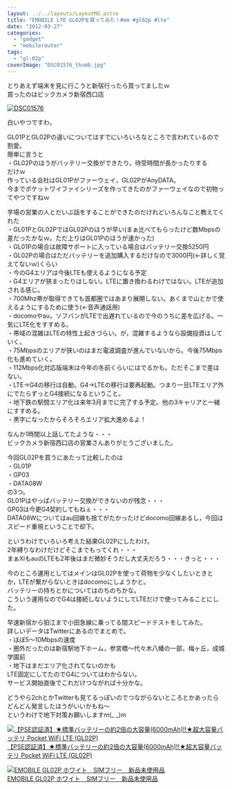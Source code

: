 ```yaml
---
layout: ../../layouts/LayoutMd.astro
title: "EMOBILE LTE GL02Pを買ってみた！#em #gl02p #lte"
date: "2012-03-27"
categories: 
  - "gadget"
  - "mobilerouter"
tags: 
  - "gl-02p"
coverImage: "DSC01576_thumb.jpg"
---
```


とりあえず端末を見に行こうと新宿行ったら買ってましたｗ  
買ったのはビックカメラ新宿西口店

[![DSC01576](images/DSC01576_thumb.jpg "DSC01576")](//mizuka123.net/wp-content/uploads/2012/03/DSC01576.jpg)

白いやつですわ。

GL01PとGL02Pの違いについてはすでにいろいろなところで言われているので割愛。  
簡単に言うと  
・GL02Pのほうがバッテリー交換ができたり，待受時間が長かったりする  
だけｗ  
作っている会社はGL01Pがファーウェイ，GL02PがAnyDATA。  
今までポケットワイファイシリーズを作ってきたのがファーウェイなので初物ってやつですねｗ

芋場の営業の人とだいぶ話をすることができたのだけれどいろんなこと教えてくれた  
・GL01PとGL02PではGL02Pのほうが早い(まぁ比べてもらったけど数Mbpsの差だったかなｗ。ただ上りはGL01Pのほうが速かった)  
・GL01Pの場合は故障サポートに入っている場合はバッテリー交換5250円  
・GL02Pの場合はただバッテリーを追加購入するだけなので3000円(←詳しく覚えてないｗ)くらい  
・今のG4エリアは今後LTEも使えるようになる予定  
・G4エリアが狭まったりはしない。LTEに置き換わるわけではない。LTEが追加される感じ。  
・700Mhz帯が取得できても首都圏ではあまり展開しない。あくまで山とかで使えるようにするために使う(←音声通話用)  
・docomoやau，ソフバンがLTEで出遅れているので今のうちに差を広げる。一気にLTE化をすすめる。  
・帯域の混雑はLTEの特性上起きづらい。が，混雑するようなら設備投資はしていく。  
・75Mbpsのエリアが狭いのはまだ電波調査が進んでいないから。今後75Mbps化も進めていく。  
・112Mbps化対応版端末は今年の冬前くらいにはでるかも。ただそこまで差はない。  
・LTE→G4の移行は自動。G4→LTEの移行は要再起動。つまり一旦LTEエリア外にでたらずっとG4接続になるということ。  
・地下鉄の駅間エリア化は来年3月までに完了する予定。他の3キャリアと一緒にすすめる。  
・黒字になったからそろそろエリア拡大進めるよ！

なんか1時間以上話してたような・・・  
ビックカメラ新宿西口店の営業さんありがとうございました。

今回GL02Pを買うにあたって比較したのは  
・GL01P  
・GP03  
・DATA08W  
の3つ。  
GL01Pはやっぱバッテリー交換ができないのが残念・・・  
GP03は今更G4契約してもねぇ・・・  
DATA08Wについてはau回線も捨てがたかったけどdocomo回線あるし，今回はスピード重視ということで却下。

というわけでいろいろ考えた結果GL02Pにしたわけ。  
2年縛りなわけだけどそこまでもってくれ・・・  
まぁXiもauのLTEも2年後はまだ微妙そうだし大丈夫だろう・・・きっと・・・

今のところ運用としてはメインはGL02Pを使って荷物を少なくしたいときとか，LTEが繋がらないときはdocomoにしようかと。  
バッテリーの持ちとかについてはのちのちかな。  
こういう運用なのでG4は接続しないようにしてLTEだけで使ってみることにした。

早速新宿から狛江まで小田急線に乗ってる間スピードテストをしてみた。  
詳しいデータはTwitterにあるのでまとめで。  
・ほぼ5～10Mbpsの速度  
・圏外だったのは新宿駅地下ホーム，参宮橋～代々木八幡の一部，梅ヶ丘，成城学園前  
・地下はまだエリア化されてないのかも  
LTE固定にしてたのでG4についてはわからない。  
サービス開始直後でこれだけつながれば十分かな。

どうやら2chとかTwitterも見てるっぽいのでつながらないところとかあったらどんどん発言したほうがいいかもね～  
というわけで地下対策お願いしますm(\_ \_)m

[![【PSE認証済】★標準バッテリーの約2倍の大容量(6000mAh)!!★超大容量バッテリ Pocket WiFi LTE (GL02P)](images/51dVynPO9TL._SL75_.jpg)  
【PSE認証済】★標準バッテリーの約2倍の大容量(6000mAh)!!★超大容量バッテリ Pocket WiFi LTE (GL02P)  
](https://www.amazon.co.jp/exec/obidos/ASIN/B008BQ57IK/mizuka123-22/ref=nosim)

[![EMOBILE GL02P ホワイト　SIMフリー　新品未使用品](images/3105rhYTUbL._SL75_.jpg)  
EMOBILE GL02P ホワイト　SIMフリー　新品未使用品  
](https://www.amazon.co.jp/exec/obidos/ASIN/B008AGBXP2/mizuka123-22/ref=nosim)
